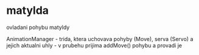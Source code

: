 # matylda
ovladani pohybu matyldy

AnimationManager
	- trida, ktera uchovava pohyby (Move), serva (Servo) a jejich aktualni uhly
	- v prubehu prijima addMove() pohybu a provadi je
